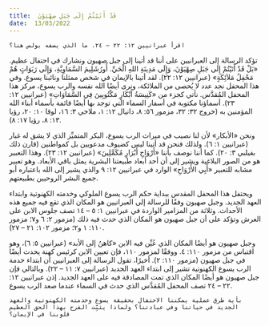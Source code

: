 ```yaml
---
title:  قَدْ أَتَيْتُمْ إِلَى جَبَلِ صِهْيَوْنَ
date:  13/03/2022
---
```


`اقرأ عبرانيين ١٢: ٢٢ – ٢٤. ما الذي يصفه بولس هنا؟`

تؤكد الرسالة إلى العبرانيين على أننا قد أتينا إلى جبل صهيون ونشارك في احتفال عظيم. «بَلْ قَدْ أَتَيْتُمْ إِلَى جَبَلِ صِهْيَوْنَ، وَإِلَى مَدِينَةِ اللهِ الْحَيِّ. أُورُشَلِيمَ السَّمَاوِيَّةِ، وَإِلَى رَبَوَاتٍ هُمْ مَحْفِلُ مَلاَئِكَةٍ» (عبرانيين ١٢: ٢٢). لقد أتينا بالإيمان في شخص ممثلنا ونائبنا يسوع. وفي هذا المحفل نجد عدد لا يُحصى من الملائكة، ونرى أيضًا الله نفسه والرب يسوع، مركز هذا المحفل المُقدَّس. نأتي كجزء من «كَنِيسَةُ أَبْكَارٍ مَكْتُوبِينَ فِي السَّمَاوَاتِ» (عبرانيين ١٢: ٢٣). أسماؤنا مكتوبة في أسفار السماء التي توجد بها أيضًا قائمة بأسماء أبناء الله المؤمنين به (خروج ٣٢: ٣٢، مزمور ٥٦: ٨، دانيال ١٢: ١، ملاخي ٣: ١٦، لوقا ١٠: ٢٠، رؤيا ١٣: ٨، رؤيا ١٧: ٨).

ونحن «الأبكار» لأن لنا نصيب في ميراث الرب يسوع، البكر المتميِّز الذي لا يشق له غبار (عبرانيين ١: ٦). ولذلك فنحن قد أتينا ليس كضيوف مدعويين بل كمواطنين (قارن ذلك بفيلبي ٣: ٢٠). كما أننا نوصف بأننا «أَرْوَاحِ أَبْرَارٍ مُكَمَّلِينَ» (عبرانيين ١٢: ٢٣). وهذا التعبير هو من الصور البلاغية ويشير إلى أن أحد أبعاد طبيعتنا البشرية يمثل باقي الأبعاد. وهو تعبير مشابه للتعبير «أَبِي الأَرْوَاحِ» الوارد في عبرانيين ١٢: ٩ والذي يشير إلى الله باعتباره أبو جميع البشر الروحيين بطبيعتهم.

ويحتفل هذا المحفل المقدس ببداية حكم الرب يسوع الملوكي وخدمته الكهنوتية وابتداء العهد الجديد. وجبل صهيون وفقًا للرسالة إلى العبرانيين هو المكان الذي تقع فيه جميع هذه الأحداث. وثلاثة من المزامير الواردة في عبرانيين ١: ٥ – ١٤ تصف جلوس الابن على العرش وتؤكد على أن جبل صهيون هو المكان الذي حدث فيه ذلك (مزمور ٢: ٦ و٧؛ مزمور ١١٠: ١ و٢؛ مزمور ١٠٢: ٢١ – ٢٧).

وجبل صهيون هو أيضًا المكان الذي عُيِّن فيه الابن «كاهنُ إلى الأبد» (عبرانيين ٥: ٦)، وهو اقتباس من مزمور ١١٠: ٤. ووفقًا لمزمور ١١٠، فإن تعيين الابن كرئيس كهنة يحدث أيضًا في جبل صهيون (مزمور ١١٠: ٢). أخيرًا، تقول الرسالة إلى العبرانيين أن ابتداء خدمة الرب يسوع الكهنوتية تشير إلى ابتداء العهد الجديد (عبرانيين ٧: ١١ – ٢٢). وبالتالي فإن جبل صهيون هو أيضًا المكان الذي تمت المصادقة فيه على العهد الجديد. إذن عبرانيين ١٢: ٢٢ – ٢٤ تصف المحفل المُقدَّس الذي حدث في السماء عندما صعد الرب يسوع.

`بأية طرق عملية يمكننا الاحتفال بحقيقة يسوع وخدمته الكهنوتية والعهد الجديد في حياتنا وفي عبادتنا؟ ولماذا يثبِّت الفرح بهذا الحق العظيم قلوبنا في الإيمان؟`